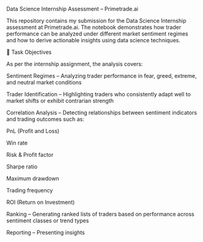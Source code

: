Data Science Internship Assessment – Primetrade.ai

This repository contains my submission for the Data Science Internship assessment at Primetrade.ai.
The notebook demonstrates how trader performance can be analyzed under different market sentiment regimes and how to derive actionable insights using data science techniques.

🚀 Task Objectives

As per the internship assignment, the analysis covers:

Sentiment Regimes – Analyzing trader performance in fear, greed, extreme, and neutral market conditions

Trader Identification – Highlighting traders who consistently adapt well to market shifts or exhibit contrarian strength

Correlation Analysis – Detecting relationships between sentiment indicators and trading outcomes such as:

PnL (Profit and Loss)

Win rate

Risk & Profit factor

Sharpe ratio

Maximum drawdown

Trading frequency

ROI (Return on Investment)

Ranking – Generating ranked lists of traders based on performance across sentiment classes or trend types

Reporting – Presenting insights 
